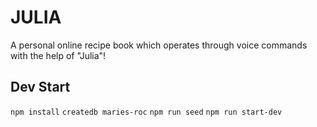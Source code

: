 # JULIA

A personal online recipe book which operates through voice commands with the help of "Julia"!

## Dev Start

`npm install`
`createdb maries-roc`
`npm run seed`
`npm run start-dev`
